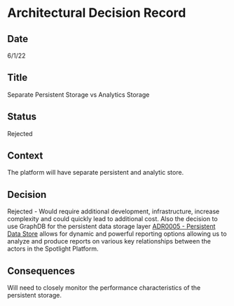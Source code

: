 # Architectural Decision Record
## Date
6/1/22 

## Title
Separate Persistent Storage vs Analytics Storage

## Status
Rejected

## Context 
The platform will have separate persistent and analytic store.

## Decision
Rejected - Would require additional development, infrastructure, increase complexity and could quickly lead to additional cost. 
Also the decision to use GraphDB for the persistent data storage layer [ADR0005 - Persistent Data Store](/assets/adrs/ADR0005.md) allows for dynamic and powerful reporting options allowing us to analyze and produce reports on various key relationships between the actors in the Spotlight Platform.

## Consequences
Will need to closely monitor the performance characteristics of the persistent storage.
